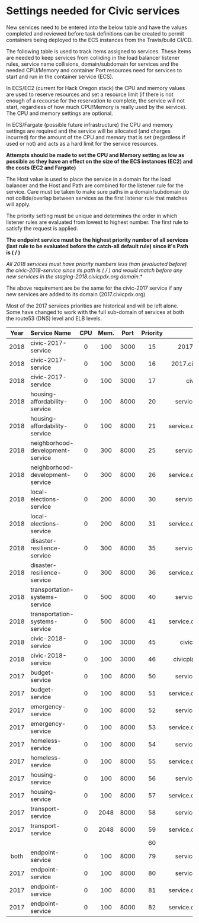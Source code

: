 #     **Settings needed for Civic services**

New services need to be entered into the below table and have the values completed and reviewed before task definitions can be created to permit containers being deployed to the ECS instances from the Travis/build CI/CD.

The following table is used to track items assigned to services. These items are needed to keep services from colliding in the load balancer listener rules, service name collisions, domain/subdomain for services and the needed CPU/Memory and container Port resources need for services to start and run in the container service (ECS).

In ECS/EC2 (current for Hack Oregon stack) the CPU and memory values are used to reserve resources and set a resource limit (if there is not enough of a recourse for the reservation to complete, the service will not start, regardless of how much CPU/Memory is really used by the service). The CPU and memory settings are optional.

In ECS/Fargate (possible future infrastructure) the CPU and memory settings are required and the service will be allocated (and charges incurred) for the amount of the CPU and memory that is set (regardless if used or not) and acts as a hard limit for the service resources.

**Attempts should be made to set the CPU and Memory setting as low as possible as they have an effect on the size of the ECS instances (EC2) and the costs (EC2 and Fargate)**

The Host value is used to place the service in a domain for the load balancer and the Host and Path are combined for the listener rule for the service. Care must be taken to make sure paths in a domain/subdomain do not collide/overlap between services as the first listener rule that matches will apply.

The priority setting must be unique and determines the order in which listener rules are evaluated from lowest to highest number. The first rule to satisfy the request is applied.

**The endpoint service must be the highest priority number of all services (last rule to be evaluated before the catch-all default rule) since it's Path is ( / )**

**All 2018 services must have priority numbers less than (evaluated before) the civic-2018-service since its path is ( /* ) and would match before any new services in the staging-2018.civicpdx.org domain.**

The above requirement are be the same for the civic-2017 service if any new services are added to its domain (2017.civicpdx.org)

Most of the 2017 services priorities are historical and will be left alone. Some have changed to work with the full sub-domain of services at both the route53 (DNS) level and ELB levels.

| Year | Service Name                     | CPU  |  Mem.  |  Port   | Priority |           Host            | Path                       |
| :--: | :------------------------------- | :--: | :----: | :-----: | :------: | :-----------------------: | :------------------------- |
| 2018 | civic-2017-service               |  0   |  100   |  3000   |    15    |     2017.civicpdx.org     | /*                         |
| 2018 | civic-2017-service               |  0   |  100   |  3000   |    16    |     2017.civicpdx.org:443 | /*                         |
| 2018 | civic-2017-service               |  0   |  100   |  3000   |    17    |     civicpdx.org          | /*                         |
| 2018 | housing-affordability-service    |  0   |  100   |  8000   |    20    |   service.civicpdx.org    | /housing-affordability*    |
| 2018 | housing-affordability-service    |  0   |  100   |  8000   |    21    |   service.civicpdx.org:443 | /housing-affordability*    |
| 2018 | neighborhood-development-service |  0   |  300   |  8000   |    25    |   service.civicpdx.org    | /neighborhood-development* |
| 2018 | neighborhood-development-service |  0   |  300   |  8000   |    26    |   service.civicpdx.org:443 | /neighborhood-development* |
| 2018 | local-elections-service          |  0   |  200   |  8000   |    30    |   service.civicpdx.org    | /local-elections*          |
| 2018 | local-elections-service          |  0   |  200   |  8000   |    31    |   service.civicpdx.org:443 | /local-elections*          |
| 2018 | disaster-resilience-service      |  0   |  300   |  8000   |    35    |   service.civicpdx.org    | /disaster-resilience*      |
| 2018 | disaster-resilience-service      |  0   |  300   |  8000   |    36    |   service.civicpdx.org:443 | /disaster-resilience*      |
| 2018 | transportation-systems-service   |  0   |  500   |  8000   |    40    |   service.civicpdx.org    | /transportation-systems*   |
| 2018 | transportation-systems-service   |  0   |  500   |  8000   |    41    |   service.civicpdx.org:443 | /transportation-systems*   |
| 2018 | civic-2018-service               |  0   |  100   |  3000   |    45    | civicplatform.org | /*                         |
| 2018 | civic-2018-service               |  0   |  100   |  3000   |    46    | civicplatform.org:443 | /*                         |
| 2017 | budget-service                   |  0   |  100   |  8000   |    50     |   service.civicpdx.org    | /budget*                   |
| 2017 | budget-service                   |  0   |  100   |  8000   |    51     |   service.civicpdx.org:443 | /budget*                   |
| 2017 | emergency-service                |  0   |  100   |  8000   |    52     |   service.civicpdx.org    | /emergency*                |
| 2017 | emergency-service                |  0   |  100   |  8000   |    53     |   service.civicpdx.org:443 | /emergency*                |
| 2017 | homeless-service                 |  0   |  100   |  8000   |    54     |   service.civicpdx.org    | /homeless*                 |
| 2017 | homeless-service                 |  0   |  100   |  8000   |    55    |   service.civicpdx.org:443 | /homeless*                 |
| 2017 | housing-service                  |  0   |  100   |  8000   |    56     |   service.civicpdx.org    | /housing*                  |
| 2017 | housing-service                  |  0   |  100   |  8000   |    57     |   service.civicpdx.org:443 | /housing*                  |
| 2017 | transport-service                |  0   | 2048   |  8000   |    58     |   service.civicpdx.org    | /transport*                |
| 2017 | transport-service                |  0   | 2048   |  8000   |    59     |   service.civicpdx.org:443 | /transport*                |
|      |                                  |      |        |         |    60    |                           |                            |
| both | endpoint-service                 |  0   |  100   |  8000   |    79     |   service.civicpdx.org    | /                 |
| 2017 | endpoint-service                 |  0   |  100   |  8000   |    80     |   service.civicpdx.org    | /\_\_assets*                 |
| 2017 | endpoint-service                 |  0   |  100   |  8000   |    81    |   service.civicpdx.org:443 | /                 |
| 2017 | endpoint-service                 |  0   |  100   |  8000   |    82    |   service.civicpdx.org:443 | /\_\_assets*                 |



